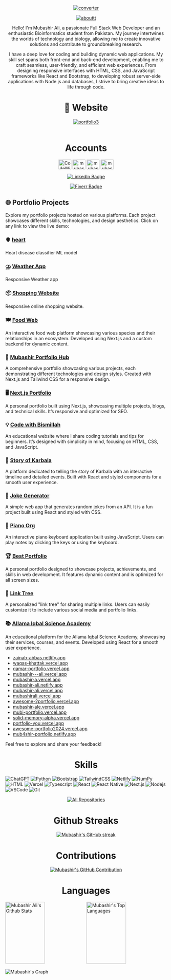 <p align="center">
    <a href="https://mubashir-a.vercel.app/contact.html" target="_blank">
        <img src="https://github.com/mubashir1837/mubashir1837/assets/163585695/e867cbc3-d23c-4125-9b71-82541143300c" alt="converter">
    </a>
</p>


<!--ABOUT-->
<p align="center">
  <a href="https://mubashir-a.vercel.app/about.html" target="_blank">
    <img src="https://github.com/mubashir1837/mubashir1837/assets/163585695/cb6a0720-7ac7-4306-856f-5c48827155d0" alt="abouttt">
  </a>
</p>

<p align="center">
 Hello! I'm Mubashir Ali, a passionate Full Stack Web Developer and an enthusiastic Bioinformatics student from Pakistan. My journey intertwines the worlds of 
 technology and biology, allowing me to create innovative solutions and contribute to groundbreaking research.
</p>

<p align="center">
I have a deep love for coding and building dynamic web applications. My skill set spans both front-end and back-end development, enabling me to craft seamless, user-friendly, and efficient web experiences. From designing responsive interfaces with HTML, CSS, and JavaScript frameworks like React and Bootstrap, to developing robust server-side applications with Node.js and databases, I strive to bring creative ideas to life through code.
</p>


<!--/p>
<h1 align="center">🚀About Me <h1>
  <h3 align="center">Welcome to my GitHub! I'm an undergraduate student and Bioinformatics enthusiast. With a passion for data analysis of molecules and web development, I'm dedicated to creating impactful 
       projects. Explore my repositories to discover my work in programming, data analysis, and web development.Let's innovate together!</h3>
<br-->
  
<!--WEBSITE-->
<h1 align="center">🔗 Website</h1>
  <div align ="center">
<a href="https://mubashir-a.vercel.app/" target="_blank">
    <img src="https://github.com/mubashir1837/mubashir1837/assets/163585695/c76cab91-51c3-4f81-a80f-28f9dfff4a42" alt="portfolio3">
  </a>
</div>
<br>

<!--SOCIAL ACCOUNTS-->
<h1 align="center">Accounts</h1>
<p align="center">
<a href="https://www.youtube.com/@CodeWithBismillah" target="blank"><img align="center" src="https://raw.githubusercontent.com/rahuldkjain/github-profile-readme-generator/master/src/images/icons/Social/youtube.svg" alt="CodeWithBismiAllah" height="30" width="40" /></a>
<a href="https://www.linkedin.com/in/mubashirali3/" target="_blank"><img align="center" src="https://raw.githubusercontent.com/rahuldkjain/github-profile-readme-generator/master/src/images/icons/Social/linked-in-alt.svg" alt="mubashirali8" height="30" width="40" /></a>
<a href="https://www.facebook.com/codewithbismilah" target="_blank"><img align="center" src="https://raw.githubusercontent.com/rahuldkjain/github-profile-readme-generator/master/src/images/icons/Social/facebook.svg" alt="mubashiraliyaar" height="30" width="40" /></a>
<a href="https://www.instagram.com/code_with_bismillah/" target="blank"><img align="center" src="https://raw.githubusercontent.com/rahuldkjain/github-profile-readme-generator/master/src/images/icons/Social/instagram.svg" alt="mubashir_aliyaar37" height="30" width="40" /></a>
</p>

<p align="center">
    <a href="https://www.linkedin.com/build-relation/newsletter-follow?entityUrn=7238883223760470017" target="_blank">
        <img src="https://img.shields.io/badge/Subscribe%20on%20LinkedIn-0A66C2?style=for-the-badge&logo=linkedin&logoColor=white" alt="LinkedIn Badge">
    </a>
</p>

<p align="center">
    <a href="https://www.fiverr.com/mubashir183" target="_blank">
        <img src="https://img.shields.io/badge/Fiverr-mubashir183-brightgreen?style=for-the-badge&logo=fiverr&logoColor=white" alt="Fiverr Badge">
    </a>
</p>

## 🌐 Portfolio Projects

Explore my portfolio projects hosted on various platforms. Each project showcases different skills, technologies, and design aesthetics. Click on any link to view the live demo:
### 🫀 [heart](https://heart-disease-prediction-ml-apgbeff8fsfda2ey.centralindia-01.azurewebsites.net/)
Heart disease classifier ML model

### ⛈️ [Weather App](https://pk-weather.vercel.app/)
Responsive Weather app

### 📦 [Shopping Website](https://shoppings.vercel.app)
Responsive online shopping website.

### 🍽️ [Food Web](https://taza-food.vercel.app/)
An interactive food web platform showcasing various species and their relationships in an ecosystem. Developed using Next.js and a custom backend for dynamic content.

### 🚀 [Mubashir Portfolio Hub](https://mubashir-a.vercel.app)
A comprehensive portfolio showcasing various projects, each demonstrating different technologies and design styles. Created with Next.js and Tailwind CSS for a responsive design.

### 🖥️ [Next.js Portfolio](https://nextjs-portfolio1-chi.vercel.app)
A personal portfolio built using Next.js, showcasing multiple projects, blogs, and technical skills. It’s responsive and optimized for SEO.

### 💡 [Code with Bismillah](https://codewithbismillah.vercel.app)
An educational website where I share coding tutorials and tips for beginners. It’s designed with simplicity in mind, focusing on HTML, CSS, and JavaScript.

### 📖 [Story of Karbala](https://story-of-karbala.vercel.app)
A platform dedicated to telling the story of Karbala with an interactive timeline and detailed events. Built with React and styled components for a smooth user experience.

### 🤣 [Joke Generator](https://joke--generator.vercel.app)
A simple web app that generates random jokes from an API. It is a fun project built using React and styled with CSS.

### 🎹 [Piano Org](https://piano-org.vercel.app)
An interactive piano keyboard application built using JavaScript. Users can play notes by clicking the keys or using the keyboard.

### 🏆 [Best Portfolio](https://bestportfolio.vercel.app)
A personal portfolio designed to showcase projects, achievements, and skills in web development. It features dynamic content and is optimized for all screen sizes.

### 🌲 [Link Tree](https://link--tree.vercel.app)
A personalized "link tree" for sharing multiple links. Users can easily customize it to include various social media and portfolio links.

### 📚 [Allama Iqbal Science Academy](https://allama-iqbal-science-acedemy.vercel.app)
An educational platform for the Allama Iqbal Science Academy, showcasing their services, courses, and events. Developed using React for a smooth user experience.

- [zainab-abbas.netlify.app](https://zainab-abbas.netlify.app)
- [waqas-khattak.vercel.app](https://waqas-khattak.vercel.app)
- [qamar-portfolio.vercel.app](https://qamar-portfolio.vercel.app)
- [mubashir---ali.vercel.app](https://mubashir---ali.vercel.app)
- [mubashir-a.vercel.app](https://mubashir-a.vercel.app)
- [mubashir-ali.netlify.app](https://mubashir-ali.netlify.app)
- [mubashir-ali.vercel.app](https://mubashir-ali.vercel.app)
- [mubashirali.vercel.app](https://mubashirali.vercel.app)
- [awesome-2portfolio.vercel.app](https://awesome-2portfolio.vercel.app)
- [mubashir-ale.vercel.app](https://mubashir-ale.vercel.app)
- [mubi-portfolio.vercel.app](https://mubi-portfolio.vercel.app)
- [solid-memory-alpha.vercel.app](https://solid-memory-alpha.vercel.app)
- [portfolio-you.vercel.app](https://portfolio-you.vercel.app)
- [awesome-portfolio2024.vercel.app](https://awesome-portfolio2024.vercel.app)
- [mub4shir-portfolio.netlify.app](https://mub4shir-portfolio.netlify.app)

Feel free to explore and share your feedback!







<!--SKILLS-->
<h1 align="center">Skills</h1>

![ChatGPT](https://img.shields.io/badge/chatGPT-74aa9c?style=for-the-badge&logo=openai&logoColor=white)
![Python](https://img.shields.io/badge/python-3670A0?style=for-the-badge&logo=python&logoColor=ffdd54)
![Bootstrap](https://img.shields.io/badge/bootstrap-%238511FA.svg?style=for-the-badge&logo=bootstrap&logoColor=white)
![TailwindCSS](https://img.shields.io/badge/tailwindcss-%2338B2AC.svg?style=for-the-badge&logo=tailwind-css&logoColor=white)
![Netlify](https://img.shields.io/badge/netlify-%23000000.svg?style=for-the-badge&logo=netlify&logoColor=#00C7B7)
![NumPy](https://img.shields.io/badge/numpy-%23013243.svg?style=for-the-badge&logo=numpy&logoColor=white)
![HTML](https://img.shields.io/badge/HTML5-E34F26?style=for-the-badge&logo=html5&logoColor=white)
![Vercel](https://img.shields.io/badge/vercel-%23000000.svg?style=for-the-badge&logo=vercel&logoColor=white)
![Typescript](https://img.shields.io/badge/Typescript-007acc?style=for-the-badge&labelColor=black&logo=typescript&logoColor=007acc)
![React](https://img.shields.io/badge/-React-61DBFB?style=for-the-badge&labelColor=black&logo=react&logoColor=61DBFB)
![React Native](https://img.shields.io/badge/React_Native-20232A?style=for-the-badge&logo=react&logoColor=61DAFB)
![Next.js](https://img.shields.io/badge/next.js-000000?style=for-the-badge&logo=nextdotjs&logoColor=white)
![Nodejs](https://img.shields.io/badge/Nodejs-3C873A?style=for-the-badge&labelColor=black&logo=node.js&logoColor=3C873A)
![VSCode](https://img.shields.io/badge/Visual_Studio-0078d7?style=for-the-badge&logo=visual%20studio&logoColor=white)
![Git](https://img.shields.io/badge/Git-F05032?style=for-the-badge&logo=git&logoColor=white)

<!--Open Sourses--
<h1 align="center">Open Source</h1-->


<!--CONFIG FILE-
<h1 align="center">Config Files</h1>

[![Mubashir Readme](https://github-readme-stats.vercel.app/api/pin/?username=mubashir1837&repo=mubashir1837&border_color=7F3FBF&bg_color=0D1117&title_color=C9D1D9&text_color=8B949E&icon_color=7F3FBF)](https://github.com/mubashir1837) -->
<p align="center">
  <a href="https://github.com/mubashir1837?tab=repositories" target="_blank"><img alt="All Repositories" title="All Repositories" src="https://img.shields.io/badge/-All%20Repos-2962FF?style=for-the-badge&logo=koding&logoColor=white"/></a>
</p>
<!--GithubStreaks-->
<h1 align="center">Github Streaks </h1>
<p align="center">
  <a href="https://github.com/mubashir1837">
    <img src="https://github-readme-streak-stats.herokuapp.com/?user=mubashir1837&theme=radical&border=7F3FBF&background=0D1117" alt="Mubashir's GitHub streak"/>
  </a>
</p>

<!--CONTRIBUTIONS-->
<h1 align="center">Contributions</h1>
<div align="center">
  <a href="https://github.com/mubashir1837">
    <img src="https://github-profile-summary-cards.vercel.app/api/cards/profile-details?username=mubashir1837&theme=radical" alt="Mubashir's GitHub Contribution"/>
  </a>
</div>
 
 
 <!--LANGUAGES-->
<h1 align="center">Languages</h1>
  <a> 
    <a href="https://github.com/mubashir1837"><img alt="Mubashir Ali's Github Stats" src="https://denvercoder1-github-readme-stats.vercel.app/api?username=mubashir1837&show_icons=true&count_private=true&theme=react&border_color=7F3FBF&bg_color=0D1117&title_color=F85D7F&icon_color=F8D866" height="192px" width="49.5%"/></a>
  <a href="https://github.com/mubashir1837"><img alt="Mubashir's Top Languages" src="https://denvercoder1-github-readme-stats.vercel.app/api/top-langs/?username=mubashir1837&langs_count=8&layout=compact&theme=react&border_color=7F3FBF&bg_color=0D1117&title_color=F85D7F&icon_color=F8D866" height="192px" width="49.5%"/></a>
  <br/>
</a>

![Mubashir's Graph](https://github-readme-activity-graph.vercel.app/graph?username=mubashir1837&custom_title=Mubashir%20Ali's%20GitHub%20Activity%20Graph&bg_color=0D1117&color=7F3FBF&line=7F3FBF&point=7F3FBF&area_color=FFFFFF&title_color=FFFFFF&area=true)








